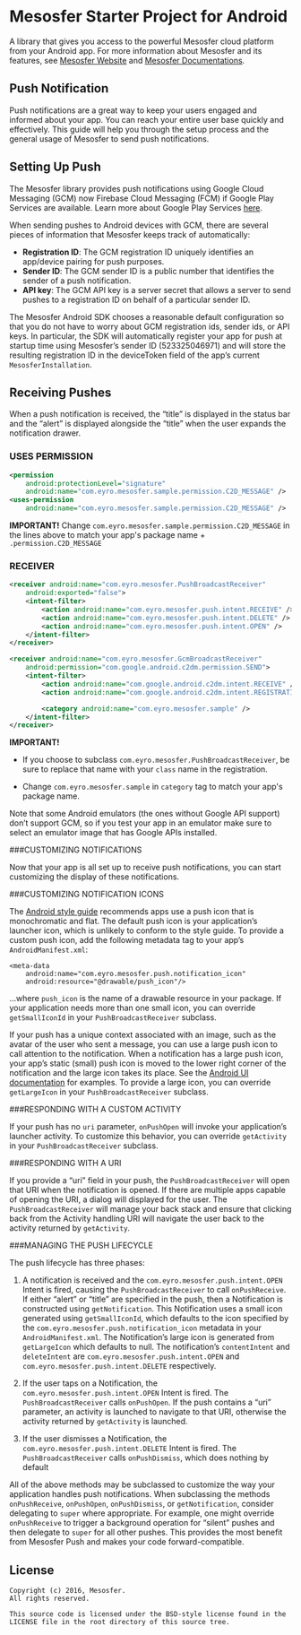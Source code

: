 # Mesosfer Starter Project for Android #


A library that gives you access to the powerful Mesosfer cloud platform from your Android app. 
For more information about Mesosfer and its features, see [Mesosfer Website][mesosfer.com] and [Mesosfer Documentations][docs].

## Push Notification
Push notifications are a great way to keep your users engaged and informed about your app. You can reach your entire user base quickly and effectively. This guide will help you through the setup process and the general usage of Mesosfer to send push notifications.


## Setting Up Push
The Mesosfer library provides push notifications using Google Cloud Messaging (GCM) now Firebase Cloud Messaging (FCM) if Google Play Services are available. Learn more about Google Play Services [here][gcm].

When sending pushes to Android devices with GCM, there are several pieces of information that Mesosfer keeps track of automatically:

- **Registration ID**: The GCM registration ID uniquely identifies an app/device pairing for push purposes.
- **Sender ID**: The GCM sender ID is a public number that identifies the sender of a push notification.
- **API key**: The GCM API key is a server secret that allows a server to send pushes to a registration ID on behalf of a particular sender ID.

The Mesosfer Android SDK chooses a reasonable default configuration so that you do not have to worry about GCM registration ids, sender ids, or API keys. In particular, the SDK will automatically register your app for push at startup time using Mesosfer’s sender ID (523325046971) and will store the resulting registration ID in the deviceToken field of the app’s current `MesosferInstallation`.

## Receiving Pushes
When a push notification is received, the “title” is displayed in the status bar and the “alert” is displayed alongside the “title” when the user expands the notification drawer. 

### USES PERMISSION
```xml
<permission
    android:protectionLevel="signature"
    android:name="com.eyro.mesosfer.sample.permission.C2D_MESSAGE" />
<uses-permission
    android:name="com.eyro.mesosfer.sample.permission.C2D_MESSAGE" />
```

**IMPORTANT!** Change `com.eyro.mesosfer.sample.permission.C2D_MESSAGE`
in the lines above to match your app's package name + `.permission.C2D_MESSAGE`

### RECEIVER

```xml
<receiver android:name="com.eyro.mesosfer.PushBroadcastReceiver"
    android:exported="false">
    <intent-filter>
        <action android:name="com.eyro.mesosfer.push.intent.RECEIVE" />
        <action android:name="com.eyro.mesosfer.push.intent.DELETE" />
        <action android:name="com.eyro.mesosfer.push.intent.OPEN" />
    </intent-filter>
</receiver>

<receiver android:name="com.eyro.mesosfer.GcmBroadcastReceiver"
    android:permission="com.google.android.c2dm.permission.SEND">
    <intent-filter>
        <action android:name="com.google.android.c2dm.intent.RECEIVE" />
        <action android:name="com.google.android.c2dm.intent.REGISTRATION" />

        <category android:name="com.eyro.mesosfer.sample" />
    </intent-filter>
</receiver>
```

**IMPORTANT!** 

- If you choose to subclass `com.eyro.mesosfer.PushBroadcastReceiver`, be sure to replace that name with your `class` name in the registration.

- Change `com.eyro.mesosfer.sample` in `category` tag to match your app's package name.

Note that some Android emulators (the ones without Google API support) don’t support GCM, so if you test your app in an emulator make sure to select an emulator image that has Google APIs installed.

###CUSTOMIZING NOTIFICATIONS

Now that your app is all set up to receive push notifications, you can start customizing the display of these notifications.

###CUSTOMIZING NOTIFICATION ICONS

The [Android style guide][Android style guide] recommends apps use a push icon that is monochromatic and flat. The default push icon is your application’s launcher icon, which is unlikely to conform to the style guide. To provide a custom push icon, add the following metadata tag to your app’s `AndroidManifest.xml`:

```
<meta-data 
    android:name="com.eyro.mesosfer.push.notification_icon"
    android:resource="@drawable/push_icon"/>
```
…where `push_icon` is the name of a drawable resource in your package. If your application needs more than one small icon, you can override `getSmallIconId` in your `PushBroadcastReceiver` subclass.

If your push has a unique context associated with an image, such as the avatar of the user who sent a message, you can use a large push icon to call attention to the notification. When a notification has a large push icon, your app’s static (small) push icon is moved to the lower right corner of the notification and the large icon takes its place. See the [Android UI documentation][Android UI documentation] for examples. To provide a large icon, you can override `getLargeIcon` in your `PushBroadcastReceiver` subclass.

###RESPONDING WITH A CUSTOM ACTIVITY

If your push has no `uri` parameter, `onPushOpen` will invoke your application’s launcher activity. To customize this behavior, you can override `getActivity` in your `PushBroadcastReceiver` subclass.

###RESPONDING WITH A URI

If you provide a “uri” field in your push, the `PushBroadcastReceiver` will open that URI when the notification is opened. If there are multiple apps capable of opening the URI, a dialog will displayed for the user. The `PushBroadcastReceiver` will manage your back stack and ensure that clicking back from the Activity handling URI will navigate the user back to the activity returned by `getActivity`.

###MANAGING THE PUSH LIFECYCLE

The push lifecycle has three phases:

1. A notification is received and the `com.eyro.mesosfer.push.intent.OPEN` Intent is fired, causing the `PushBroadcastReceiver` to call `onPushReceive`. If either “alert” or “title” are specified in the push, then a Notification is constructed using `getNotification`. This Notification uses a small icon generated using `getSmallIconId`, which defaults to the icon specified by the `com.eyro.mesosfer.push.notification_icon` metadata in your `AndroidManifest.xml`. The Notification’s large icon is generated from `getLargeIcon` which defaults to null. The notification’s `contentIntent` and `deleteIntent` are `com.eyro.mesosfer.push.intent.OPEN` and `com.eyro.mesosfer.push.intent.DELETE` respectively.

2. If the user taps on a Notification, the `com.eyro.mesosfer.push.intent.OPEN` Intent is fired. The `PushBroadcastReceiver` calls `onPushOpen`. If the push contains a “uri” parameter, an activity is launched to navigate to that URI, otherwise the activity returned by `getActivity` is launched.

3. If the user dismisses a Notification, the `com.eyro.mesosfer.push.intent.DELETE` Intent is fired. The `PushBroadcastReceiver` calls `onPushDismiss`, which does nothing by default

All of the above methods may be subclassed to customize the way your application handles push notifications. When subclassing the methods `onPushReceive`, `onPushOpen`, `onPushDismiss`, or `getNotification`, consider delegating to `super` where appropriate. For example, one might override `onPushReceive` to trigger a background operation for “silent” pushes and then delegate to `super` for all other pushes. This provides the most benefit from Mesosfer Push and makes your code forward-compatible.

## License
    Copyright (c) 2016, Mesosfer.
    All rights reserved.

    This source code is licensed under the BSD-style license found in the
    LICENSE file in the root directory of this source tree.

[mesosfer.com]:https://mesosfer.com
[docs]:https://docs.mesosfer.com/
[cloud]:https://cloud.mesosfer.com/
[gcm]:https://developers.google.com/cloud-messaging/
[Android style guide]:https://www.google.com/design/spec/style/icons.html#notification
[Android UI documentation]:http://developer.android.com/guide/topics/ui/notifiers/notifications.html#NotificationUI
[library]:../../Library/MesosferSDK-Android-0.1.0.aar